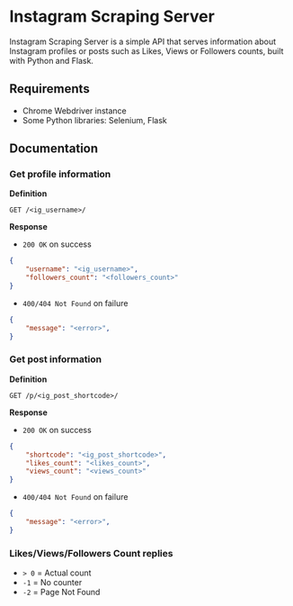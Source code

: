 # Instagram Scraping Server

Instagram Scraping Server is a simple API that serves information about Instagram profiles or posts such as Likes, Views or Followers counts, built with Python and Flask.

## Requirements

* Chrome Webdriver instance
* Some Python libraries: Selenium, Flask

## Documentation

### Get profile information

**Definition**

`GET /<ig_username>/`

**Response**

- `200 OK` on success
```json
{
	"username": "<ig_username>",
	"followers_count": "<followers_count>"
}
```

- `400/404 Not Found` on failure
```json
{
	"message": "<error>",
}
```

### Get post information

**Definition**

`GET /p/<ig_post_shortcode>/`

**Response**

- `200 OK` on success
```json
{
	"shortcode": "<ig_post_shortcode>",
	"likes_count": "<likes_count>",
	"views_count": "<views_count>"
}
```

- `400/404 Not Found` on failure
```json
{
	"message": "<error>",
}
```

### Likes/Views/Followers Count replies

- `> 0` = Actual count
- `-1` = No counter
- `-2` = Page Not Found